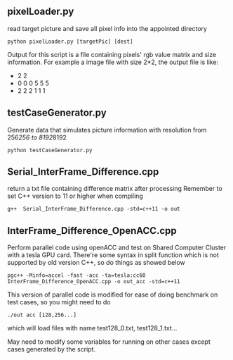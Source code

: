 ## pixelLoader.py
read target picture and save all pixel info into the appointed directory
```
python pixelLoader.py [targetPic] [dest]
```
Output for this script is a file containing pixels' rgb value matrix and size information. For example a image file with size 2*2, the output file is like:

- 2 2
- 0 0 0 5 5 5
- 2 2 2 1 1 1

## testCaseGenerator.py
Generate data that simulates picture information with resolution from 256*256 to 8192*8192
```
python testCaseGenerator.py
```

## Serial_InterFrame_Difference.cpp
return a txt file containing difference matrix after processing
Remember to set C++ version to 11 or higher when compiling
```
g++  Serial_InterFrame_Difference.cpp -std=c++11 -o out
```

## InterFrame_Difference_OpenACC.cpp
Perform parallel code using openACC and test on Shared Computer Cluster with a tesla GPU card. There're some syntax in split function which is not supported by old version C++, so do things as showed below
```
pgc++ -Minfo=accel -fast -acc -ta=tesla:cc60 InterFrame_Difference_OpenACC.cpp -o out_acc -std=c++11
```
This version of parallel code is modified for ease of doing benchmark on test cases, so you might need to do 
```
./out acc [128,256...]
```
which will load files with name test128_0.txt, test128_1.txt...

May need to modify some variables for running on other cases except cases generated by the script.
